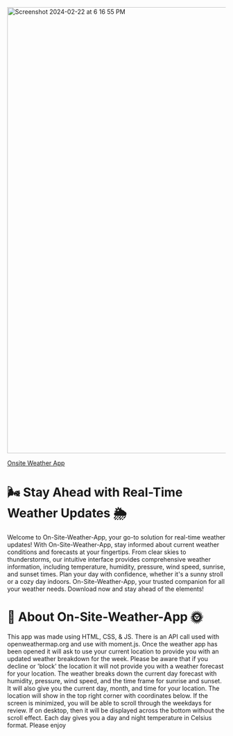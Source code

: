 <img width="1028" alt="Screenshot 2024-02-22 at 6 16 55 PM" src="https://github.com/teli203/weather-app/assets/68035449/22c0eea7-f1d4-4bd7-8dba-b9c054f599ec">

<a href="https://onsite-weather-app.netlify.app">Onsite Weather App</a>
   
# 🌬️ Stay Ahead with Real-Time Weather Updates 🌦️ 

Welcome to On-Site-Weather-App, your go-to solution for real-time weather updates! With On-Site-Weather-App, stay informed about current weather conditions and forecasts at your fingertips. From clear skies to thunderstorms, our intuitive interface provides comprehensive weather information, including temperature, humidity, pressure, wind speed, sunrise, and sunset times. Plan your day with confidence, whether it's a sunny stroll or a cozy day indoors. On-Site-Weather-App, your trusted companion for all your weather needs. Download now and stay ahead of the elements!

# 🌚 About On-Site-Weather-App 🌞 

This app was made using HTML, CSS, & JS. There is an API call used with openweathermap.org and use with moment.js. Once the weather app has been opened it will ask to use your current location to provide you with an updated weather breakdown for the week. Please be aware that if you decline or 'block' the location it will not provide you with a weather forecast for your location. The weather breaks down the current day forecast with humidity, pressure, wind speed, and the time frame for sunrise and sunset. It will also give you the current day, month, and time for your location. The location will show in the top right corner with coordinates below. If the screen is minimized, you will be able to scroll through the weekdays for review. If on desktop, then it will be displayed across the bottom without the scroll effect. Each day gives you a day and night temperature in Celsius format. Please enjoy 







 

